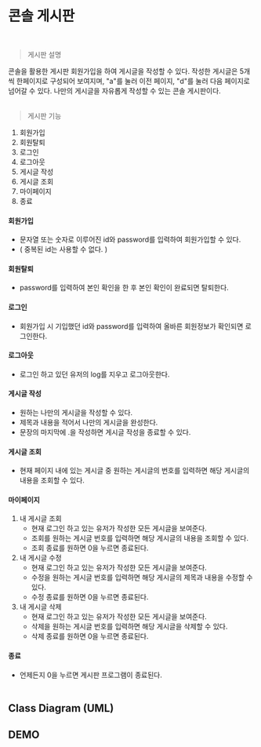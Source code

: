 # 콘솔 게시판
<br>

> 게시판 설명
> 
콘솔을 활용한 게시판
회원가입을 하여 게시글을 작성할 수 있다. 작성한 게시글은 5개씩 한페이지로 구성되어 보여지며, "a"를 눌러 이전 페이지, "d"를 눌러 다음 페이지로 넘어갈 수 있다.
나만의 게시글을 자유롭게 작성할 수 있는 콘솔 게시판이다.<br><br>
> 게시판 기능
1. 회원가입
2. 회원탈퇴
3. 로그인
4. 로그아웃
5. 게시글 작성
6. 게시글 조회
7. 마이페이지
0. 종료

#### 회원가입
* 문자열 또는 숫자로 이루어진 id와 password를 입력하여 회원가입할 수 있다.
* ( 중복된 id는 사용할 수 없다. )

#### 회원탈퇴
* password를 입력하여 본인 확인을 한 후 본인 확인이 완료되면 탈퇴한다.

#### 로그인 
* 회원가입 시 기입했던 id와 password를 입력하여 올바른 회원정보가 확인되면 로그인한다.

#### 로그아웃
* 로그인 하고 있던 유저의 log를 지우고 로그아웃한다.

#### 게시글 작성
* 원하는 나만의 게시글을 작성할 수 있다.
* 제목과 내용을 적어서 나만의 게시글을 완성한다.
* 문장의 마지막에 .을 작성하면 게시글 작성을 종료할 수 있다.

#### 게시글 조회
* 현재 페이지 내에 있는 게시글 중 원하는 게시글의 번호를 입력하면 해당 게시글의 내용을 조회할 수 있다.

#### 마이페이지
1. 내 게시글 조회
   * 현재 로그인 하고 있는 유저가 작성한 모든 게시글을 보여준다.
   * 조회를 원하는 게시글 번호를 입력하면 해당 게시글의 내용을 조회할 수 있다.
   * 조회 종료를 원하면 0을 누르면 종료된다.
2. 내 게시글 수정
   * 현재 로그인 하고 있는 유저가 작성한 모든 게시글을 보여준다.
   * 수정을 원하는 게시글 번호를 입력하면 해당 게시글의 제목과 내용을 수정할 수 있다.
   * 수정 종료를 원하면 0을 누르면 종료된다.
3. 내 게시글 삭제
   * 현재 로그인 하고 있는 유저가 작성한 모든 게시글을 보여준다.
   * 삭제을 원하는 게시글 번호를 입력하면 해당 게시글을 삭제할 수 있다.
   * 삭제 종료를 원하면 0을 누르면 종료된다.

#### 종료
* 언제든지 0을 누르면 게시판 프로그램이 종료된다.<br><br>


## Class Diagram (UML)

## DEMO
